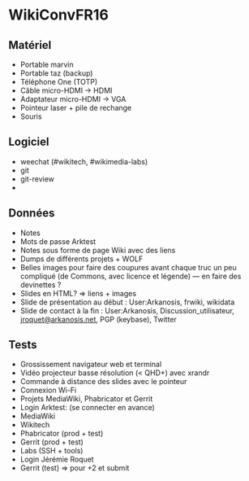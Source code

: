 # WikiConvFR16

## Matériel
* Portable marvin
* Portable taz (backup)
* Téléphone One (TOTP)
* Câble micro-HDMI → HDMI
* Adaptateur micro-HDMI → VGA
* Pointeur laser + pile de rechange
* Souris

## Logiciel
* weechat (#wikitech, #wikimedia-labs)
* git
* git-review
*

## Données
* Notes
* Mots de passe Arktest
* Notes sous forme de page Wiki avec des liens
* Dumps de différents projets + WOLF
* Belles images pour faire des coupures avant chaque truc un peu compliqué (de Commons, avec licence et légende) — en faire des devinettes ?
* Slides en HTML? ⇒ liens + images
* Slide de présentation au début : User:Arkanosis, frwiki, wikidata
* Slide de contact à la fin : User:Arkanosis, Discussion_utilisateur, jroquet@arkanosis.net, PGP (keybase), Twitter

## Tests
* Grossissement navigateur web et terminal
* Vidéo projecteur basse résolution (< QHD+) avec xrandr
* Commande à distance des slides avec le pointeur
* Connexion Wi-Fi
* Projets MediaWiki, Phabricator et Gerrit
* Login Arktest: (se connecter en avance)
 * MediaWiki
 * Wikitech
 * Phabricator (prod + test)
 * Gerrit (prod + test)
 * Labs (SSH + tools)
* Login Jérémie Roquet
 * Gerrit (test) ⇒ pour +2 et submit
